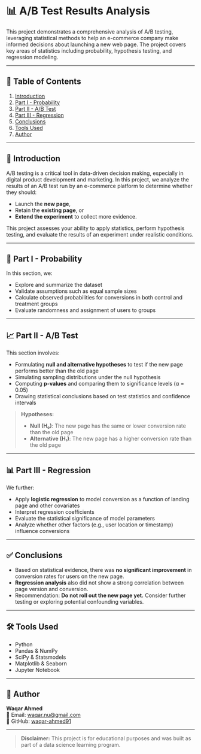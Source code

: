 # 📊 A/B Test Results Analysis

This project demonstrates a comprehensive analysis of A/B testing, leveraging statistical methods to help an e-commerce company make informed decisions about launching a new web page. The project covers key areas of statistics including probability, hypothesis testing, and regression modeling.

---

## 🧾 Table of Contents

1. [Introduction](#introduction)  
2. [Part I - Probability](#part-i---probability)  
3. [Part II - A/B Test](#part-ii---ab-test)  
4. [Part III - Regression](#part-iii---regression)  
5. [Conclusions](#conclusions)  
6. [Tools Used](#tools-used)  
7. [Author](#author)

---

## 📘 Introduction

A/B testing is a critical tool in data-driven decision making, especially in digital product development and marketing. In this project, we analyze the results of an A/B test run by an e-commerce platform to determine whether they should:

- Launch the **new page**,
- Retain the **existing page**, or
- **Extend the experiment** to collect more evidence.

This project assesses your ability to apply statistics, perform hypothesis testing, and evaluate the results of an experiment under realistic conditions.

---

## 🎲 Part I - Probability

In this section, we:
- Explore and summarize the dataset
- Validate assumptions such as equal sample sizes
- Calculate observed probabilities for conversions in both control and treatment groups
- Evaluate randomness and assignment of users to groups

---

## 📈 Part II - A/B Test

This section involves:
- Formulating **null and alternative hypotheses** to test if the new page performs better than the old page
- Simulating sampling distributions under the null hypothesis
- Computing **p-values** and comparing them to significance levels (α = 0.05)
- Drawing statistical conclusions based on test statistics and confidence intervals

> **Hypotheses:**
> - **Null (H₀)**: The new page has the same or lower conversion rate than the old page  
> - **Alternative (H₁)**: The new page has a higher conversion rate than the old page

---

## 📊 Part III - Regression

We further:
- Apply **logistic regression** to model conversion as a function of landing page and other covariates
- Interpret regression coefficients
- Evaluate the statistical significance of model parameters
- Analyze whether other factors (e.g., user location or timestamp) influence conversions

---

## ✅ Conclusions

- Based on statistical evidence, there was **no significant improvement** in conversion rates for users on the new page.
- **Regression analysis** also did not show a strong correlation between page version and conversion.
- Recommendation: **Do not roll out the new page yet.** Consider further testing or exploring potential confounding variables.

---

## 🛠️ Tools Used

- Python
- Pandas & NumPy
- SciPy & Statsmodels
- Matplotlib & Seaborn
- Jupyter Notebook

---

## 👤 Author

**Waqar Ahmed**  
📧 Email: waqar.nu@gmail.com  
🔗 GitHub: [waqar-ahmed91](https://github.com/waqar-ahmed91)

---

> **Disclaimer:** This project is for educational purposes and was built as part of a data science learning program.
